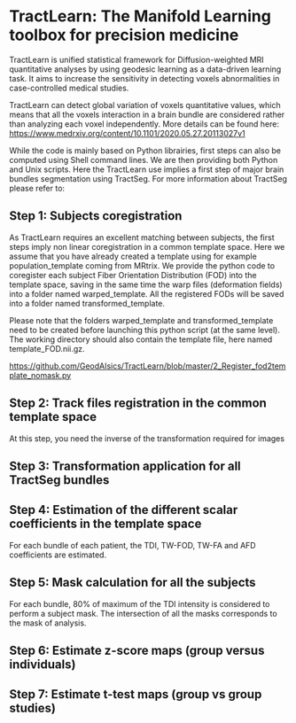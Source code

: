 # TractLearn: The Manifold Learning toolbox for precision medicine

TractLearn is unified statistical framework for Diffusion-weighted MRI quantitative analyses by using geodesic learning as a data-driven learning task. It aims to increase the sensitivity in detecting voxels abnormalities in case-controlled medical studies. 

TractLearn can detect global variation of voxels quantitative values, which means that all the voxels interaction in a brain bundle are considered rather than analyzing each voxel independently. More details can be found here: https://www.medrxiv.org/content/10.1101/2020.05.27.20113027v1

While the code is mainly based on Python librairies, first steps can also be computed using Shell command lines. We are then providing both Python and Unix scripts.
Here the TractLearn use implies a first step of major brain bundles segmentation using TractSeg. For more information about TractSeg please refer to:

## Step 1: Subjects coregistration

As TractLearn requires an excellent matching between subjects, the first steps imply non linear coregistration in a common template space. 
Here we assume that you have already created a template using for example population_template coming from MRtrix.
We provide the python code to coregister each subject Fiber Orientation Distribution (FOD) into the template space, saving in the same time the warp files (deformation fields) into a folder named warped_template. All the registered FODs will be saved into a folder named transformed_template.

Please note that the folders warped_template and transformed_template need to be created before launching this python script (at the same level). The working directory should also contain the template file, here named template_FOD.nii.gz.

https://github.com/GeodAIsics/TractLearn/blob/master/2_Register_fod2template_nomask.py

## Step 2: Track files registration in the common template space

At this step, you need the inverse of the transformation required for images 

## Step 3: Transformation application for all TractSeg bundles

## Step 4: Estimation of the different scalar coefficients in the template space

For each bundle of each patient, the TDI, TW-FOD, TW-FA and AFD coefficients are estimated.

## Step 5: Mask calculation for all the subjects

For each bundle, 80% of maximum of the TDI intensity is considered to perform a subject mask. 
The intersection of all the masks corresponds to the mask of analysis.

## Step 6: Estimate z-score maps (group versus individuals)

## Step 7: Estimate t-test maps (group vs group studies)

